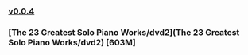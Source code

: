 ### [v0.0.4](https://github.com/littleflute/great-course21/edit/master/README.md)
### [The 23 Greatest Solo Piano Works/dvd2](The 23 Greatest Solo Piano Works/dvd2) [603M]


